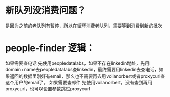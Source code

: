 # 新队列没消费问题？
是因为之前的老队列有暂停，所以在循环消费老队列，需要等到消费到新的批次


# people-finder 逻辑：
如果需要查电话
先使用peopledatalabs，如果不存在linkedin地址，先用domain+name去peopledatalabs查linkedin，最终需要用linkedin去查电话，如果返回的数据里刚好有email，那么也不需要再去用voilanorbert或者proxycurl查这个用户的email了。
如果需要查邮件
先使用voilanorbert，没有查到再用proxycurl，也可以设置参数跳过proxycurl